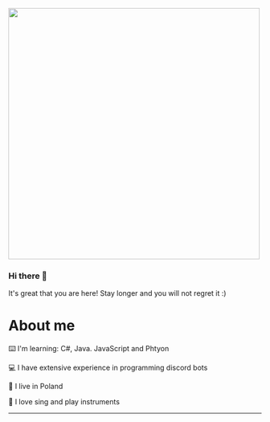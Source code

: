 <img src="" width="500"></img>

### Hi there 👋

It's great that you are here! Stay longer and you will not regret it :)

# About me

⌨️ I'm learning: C#, Java. JavaScript and Phtyon

💻 I have extensive experience in programming discord bots

🍳 I live in Poland

🎵 I love sing and play instruments

------
